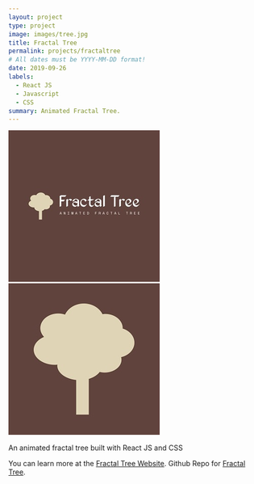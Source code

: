 ```yaml
---
layout: project
type: project
image: images/tree.jpg
title: Fractal Tree
permalink: projects/fractaltree
# All dates must be YYYY-MM-DD format!
date: 2019-09-26
labels:
  - React JS
  - Javascript
  - CSS
summary: Animated Fractal Tree.
---
```


<div class="ui small rounded images">
  <img class="ui image" src="../images/tree.jpg">
  <img class="ui image" src="../images/tree1.jpg">
</div>

An animated fractal tree built with React JS and CSS

You can learn more at the [Fractal Tree Website]().
Github Repo for [Fractal Tree](https://github.com/PJMantoss/fractal_tree).
